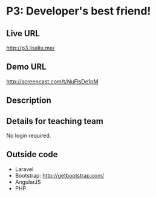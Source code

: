 # P3: Developer's best friend!

## Live URL
http://p3.lisaliu.me/

## Demo URL
http://screencast.com/t/NuFlsDe1pM

## Description

## Details for teaching team
No login required.

## Outside code
* Laravel
* Bootstrap: http://getbootstrap.com/
* AngularJS
* PHP
